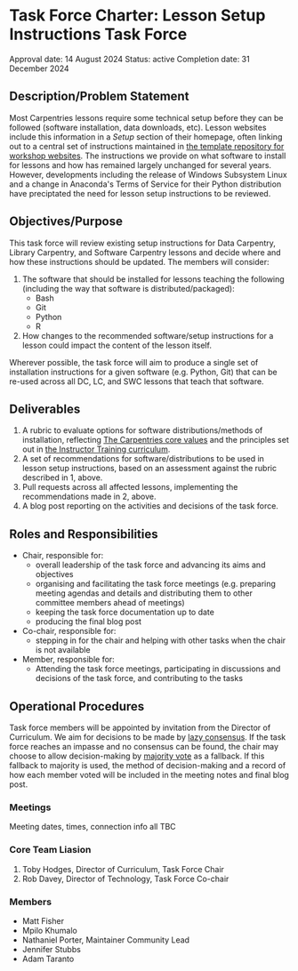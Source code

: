 # Task Force Charter: Lesson Setup Instructions Task Force

Approval date: 14 August 2024
Status: active
Completion date: 31 December 2024

## Description/Problem Statement
Most Carpentries lessons require some technical setup before they can be followed (software installation, data downloads, etc). 
Lesson websites include this information in a _Setup_ section of their homepage, often linking out to a central set of instructions maintained in [the template repository for workshop websites](https://github.com/carpentries/workshop-template/).
The instructions we provide on what software to install for lessons and how has remained largely unchanged for several years. 
However, developments including the release of Windows Subsystem Linux and a change in Anaconda's Terms of Service for their Python distribution have preciptated the need for lesson setup instructions to be reviewed.

## Objectives/Purpose
This task force will review existing setup instructions for Data Carpentry, Library Carpentry, and Software Carpentry lessons and decide where and how these instructions should be updated.
The members will consider:

1. The software that should be installed for lessons teaching the following (including the way that software is distributed/packaged):
    - Bash
    - Git
    - Python
    - R
3. How changes to the recommended software/setup instructions for a lesson could impact the content of the lesson itself.

Wherever possible, the task force will aim to produce a single set of installation instructions for a given software (e.g. Python, Git) that can be re-used across all DC, LC, and SWC lessons that teach that software.

## Deliverables

1. A rubric to evaluate options for software distributions/methods of installation, reflecting [The Carpentries core values](https://carpentries.org/values/) and the principles set out in [the Instructor Training curriculum](https://carpentries.github.io/instructor-training/).
2. A set of recommendations for software/distributions to be used in lesson setup instructions, based on an assessment against the rubric described in 1, above.
3. Pull requests across all affected lessons, implementing the recommendations made in 2, above.
4. A blog post reporting on the activities and decisions of the task force.

## Roles and Responsibilities

- Chair, responsible for:
  - overall leadership of the task force and advancing its aims and objectives
  - organising and facilitating the task force meetings (e.g. preparing meeting agendas and details and distributing them to other committee members ahead of meetings)
  - keeping the task force documentation up to date
  - producing the final blog post
- Co-chair, responsible for:
  - stepping in for the chair and helping with other tasks when the chair is not available
- Member, responsible for:
  - Attending the task force meetings, participating in discussions and decisions of the task force, and contributing to the tasks
 
## Operational Procedures
Task force members will be appointed by invitation from the Director of Curriculum.
We aim for decisions to be made by [lazy consensus](https://medlabboulder.gitlab.io/democraticmediums/mediums/lazy_consensus/).
If the task force reaches an impasse and no consensus can be found, the chair may choose to allow decision-making by [majority vote](https://medlabboulder.gitlab.io/democraticmediums/mediums/majority_voting/) as a fallback.
If this fallback to majority is used, the method of decision-making and a record of how each member voted will be included in the meeting notes and final blog post.

### Meetings
Meeting dates, times, connection info all TBC

### Core Team Liasion
1. Toby Hodges, Director of Curriculum, Task Force Chair
2. Rob Davey, Director of Technology, Task Force Co-chair

### Members
* Matt Fisher
* Mpilo Khumalo
* Nathaniel Porter, Maintainer Community Lead
* Jennifer Stubbs
* Adam Taranto

